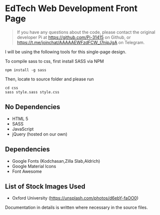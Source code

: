 # EdTech Web Development Front Page

>If you have any questions about the code, please contact the original developer Pi at https://github.com/Pi-31415 on Github, or https://t.me/joinchat/AAAAAEWFzdFCW_I7nipJgA on Telegram.

I will be using the following tools for this single-page design.

To compile sass to css, first install SASS via NPM

```
npm install -g sass
```

Then, locate to source folder and please run

```
cd css
sass style.sass style.css
```

## No Dependencies

* HTML 5
* SASS
* JavaScript
* jQuery (hosted on our own)

## Dependencies
* Google Fonts (Kodchasan,Zilla Slab,Aldrich)
* Google Material Icons
* Font Awesome

## List of Stock Images Used
* Oxford University (https://unsplash.com/photos/d6ebY-faOO0)

Documentation in details is written where necessary in the source files.
